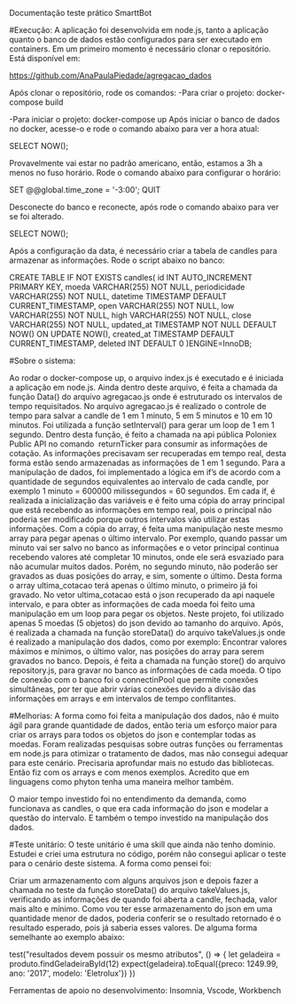 Documentação teste prático SmarttBot

#Execução: 
A aplicação foi desenvolvida em node.js, tanto a aplicação quanto o banco de dados estão configurados para ser executado em containers. 
Em um primeiro momento é necessário clonar o repositório. Está disponível em:

https://github.com/AnaPaulaPiedade/agregacao_dados

Após clonar o repositório, rode os comandos:
-Para criar o projeto:
docker-compose build

-Para iniciar o projeto:
docker-compose up
Após iniciar o banco de dados no docker, acesse-o e rode o comando abaixo para ver a hora atual:

SELECT NOW();

Provavelmente vai estar no padrão americano, então, estamos a 3h a menos no fuso horário. Rode o comando abaixo para configurar o horário:

SET @@global.time_zone = '-3:00';
QUIT 

Desconecte do banco e reconecte, após rode o comando abaixo para ver se foi alterado.

SELECT NOW();

Após a configuração da data, é necessário criar a tabela de candles para armazenar as informações. Rode o script abaixo no banco:

CREATE TABLE IF NOT EXISTS candles(
    id INT AUTO_INCREMENT PRIMARY KEY,
    moeda VARCHAR(255) NOT NULL,
    periodicidade VARCHAR(255) NOT NULL,
    datetime TIMESTAMP DEFAULT CURRENT_TIMESTAMP,
    open VARCHAR(255) NOT NULL,
    low VARCHAR(255) NOT NULL,
    high VARCHAR(255) NOT NULL,
    close VARCHAR(255) NOT NULL,
    updated_at TIMESTAMP NOT NULL DEFAULT NOW() ON UPDATE NOW(),
    created_at TIMESTAMP DEFAULT CURRENT_TIMESTAMP,
    deleted INT DEFAULT 0
)ENGINE=InnoDB;

#Sobre o sistema:

Ao rodar o docker-compose up, o arquivo index.js é executado e é iniciada a aplicação em node.js. Ainda dentro deste arquivo, é feita a chamada da função Data() do arquivo agregacao.js onde é estruturado os intervalos de tempo requisitados. 
No arquivo agregacao.js é realizado o controle de tempo para salvar a candle de 1 em 1 minuto, 5 em 5 minutos e 10 em 10 minutos.
Foi utilizada a função setInterval() para gerar um loop de 1 em 1 segundo. Dentro desta função, é feito a chamada na api pública ​Poloniex Public API no comando ​ returnTicker para consumir as informações de cotação.
As informações precisavam ser recuperadas em tempo real, desta forma estão sendo armazenadas as informações de 1 em 1 segundo.
Para a manipulação de dados, foi implementado a lógica em if’s de acordo com a quantidade de segundos equivalentes ao intervalo de cada candle, por exemplo 1 minuto = 600000 milissegundos = 60 segundos.
Em cada if, é realizada a inicialização das variáveis e é feito uma cópia do array principal que está recebendo as informações em tempo real, pois o principal não poderia ser modificado porque outros intervalos vão utilizar estas informações. 
Com a cópia do array, é feita uma manipulação neste mesmo array para pegar apenas o último intervalo. Por exemplo, quando passar um minuto vai ser salvo no banco as informações e o vetor principal continua recebendo valores até completar 10 minutos, onde ele será esvaziado para não acumular muitos dados. Porém, no segundo minuto, não poderão ser gravados as duas posições do array, e sim, somente o último. Desta forma o array ultima_cotacao terá apenas o último minuto, o primeiro já foi gravado.
No vetor ultima_cotacao está o json recuperado da api naquele intervalo, e para obter as informações de cada moeda foi feito uma manipulação em um loop para pegar os objetos. Neste projeto, foi utilizado apenas 5 moedas (5 objetos) do json devido ao tamanho do arquivo.
Após, é realizada a chamada na função storeData() do arquivo takeValues.js onde é realizado a manipulação dos dados, como por exemplo: Encontrar valores máximos e mínimos, o último valor,  nas posições do array para serem gravados no banco.
Depois, é feita a chamada na função store() do arquivo repository.js, para gravar no banco as informações de cada moeda.
O tipo de conexão com o banco foi o connectinPool que permite conexões simultâneas, por ter que abrir várias conexões devido a divisão das informações em arrays e em intervalos de tempo conflitantes. 

#Melhorias:
A forma como foi feita a manipulação dos dados, não é muito ágil para grande quantidade de dados, então teria um esforço maior para criar os arrays para todos os objetos do json e contemplar todas as moedas.
Foram realizadas pesquisas sobre outras funções ou ferramentas em node.js para otimizar o tratamento de dados, mas não consegui adequar para este cenário. Precisaria aprofundar mais no estudo das bibliotecas. Então fiz com os arrays e com menos exemplos.
Acredito que em linguagens como phyton tenha uma maneira melhor também.

O maior tempo investido foi no entendimento da demanda, como funcionava as candles, o que era cada informação do json e modelar a questão do intervalo. E também o tempo investido na manipulação dos dados.

#Teste unitário: 
O teste unitário é uma skill que ainda não tenho domínio. Estudei e criei uma estrutura no código, porém não consegui aplicar o teste para o cenário deste sistema. A forma como pensei foi:

Criar um armazenamento com alguns arquivos json e depois fazer a chamada no teste da função storeData() do arquivo takeValues.js,  verificando as informações de quando foi aberta a candle, fechada, valor mais alto e mínimo. Como vou ter esse armazenamento do json em uma quantidade menor de dados, poderia conferir se o resultado retornado é o resultado esperado, pois já saberia esses valores.
De alguma forma semelhante ao exemplo abaixo:

test("resultados devem possuir os mesmo atributos",
    () => {
        let geladeira = produto.findGeladeiraById(12)
        expect(geladeira).toEqual({preco: 1249.99, ano: '2017', modelo: 'Eletrolux'})
})


Ferramentas de apoio no desenvolvimento:
Insomnia, Vscode, Workbench



